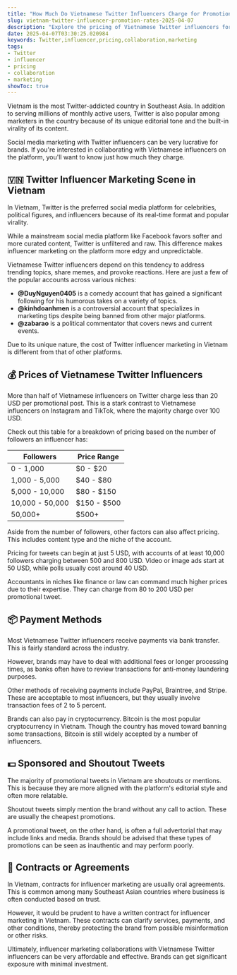 ```yaml
---
title: "How Much Do Vietnamese Twitter Influencers Charge for Promotions?"
slug: vietnam-twitter-influencer-promotion-rates-2025-04-07
description: "Explore the pricing of Vietnamese Twitter influencers for promotional collaborations."
date: 2025-04-07T03:30:25.020984
keywords: Twitter,influencer,pricing,collaboration,marketing
tags:
- Twitter
- influencer
- pricing
- collaboration
- marketing
showToc: true
---
```


Vietnam is the most Twitter-addicted country in Southeast Asia. In addition to serving millions of monthly active users, Twitter is also popular among marketers in the country because of its unique editorial tone and the built-in virality of its content.

Social media marketing with Twitter influencers can be very lucrative for brands. If you're interested in collaborating with Vietnamese influencers on the platform, you'll want to know just how much they charge.

## 🇻🇳 Twitter Influencer Marketing Scene in Vietnam

In Vietnam, Twitter is the preferred social media platform for celebrities, political figures, and influencers because of its real-time format and popular virality. 

While a mainstream social media platform like Facebook favors softer and more curated content, Twitter is unfiltered and raw. This difference makes influencer marketing on the platform more edgy and unpredictable.

Vietnamese Twitter influencers depend on this tendency to address trending topics, share memes, and provoke reactions. Here are just a few of the popular accounts across various niches:

- **@DuyNguyen0405** is a comedy account that has gained a significant following for his humorous takes on a variety of topics.
- **@kinhdoanhmen** is a controversial account that specializes in marketing tips despite being banned from other major platforms.
- **@zabarao** is a political commentator that covers news and current events.

Due to its unique nature, the cost of Twitter influencer marketing in Vietnam is different from that of other platforms.

## 💰 Prices of Vietnamese Twitter Influencers

More than half of Vietnamese influencers on Twitter charge less than 20 USD per promotional post. This is a stark contrast to Vietnamese influencers on Instagram and TikTok, where the majority charge over 100 USD.

Check out this table for a breakdown of pricing based on the number of followers an influencer has: 

| Followers | Price Range |
| --------- | ----------- |
| 0 - 1,000 | $0 - $20 |
| 1,000 - 5,000 | $40 - $80 |
| 5,000 - 10,000 | $80 - $150 |
| 10,000 - 50,000 | $150 - $500 |
| 50,000+ | $500+ |

Aside from the number of followers, other factors can also affect pricing. This includes content type and the niche of the account.

Pricing for tweets can begin at just 5 USD, with accounts of at least 10,000 followers charging between 500 and 800 USD. Video or image ads start at 50 USD, while polls usually cost around 40 USD.

Accountants in niches like finance or law can command much higher prices due to their expertise. They can charge from 80 to 200 USD per promotional tweet.

## 📦 Payment Methods

Most Vietnamese Twitter influencers receive payments via bank transfer. This is fairly standard across the industry.

However, brands may have to deal with additional fees or longer processing times, as banks often have to review transactions for anti-money laundering purposes.

Other methods of receiving payments include PayPal, Braintree, and Stripe. These are acceptable to most influencers, but they usually involve transaction fees of 2 to 5 percent.

Brands can also pay in cryptocurrency. Bitcoin is the most popular cryptocurrency in Vietnam. Though the country has moved toward banning some transactions, Bitcoin is still widely accepted by a number of influencers.

## 💵 Sponsored and Shoutout Tweets

The majority of promotional tweets in Vietnam are shoutouts or mentions. This is because they are more aligned with the platform's editorial style and often more relatable.

Shoutout tweets simply mention the brand without any call to action. These are usually the cheapest promotions.

A promotional tweet, on the other hand, is often a full advertorial that may include links and media. Brands should be advised that these types of promotions can be seen as inauthentic and may perform poorly. 

## 🔏 Contracts or Agreements

In Vietnam, contracts for influencer marketing are usually oral agreements. This is common among many Southeast Asian countries where business is often conducted based on trust.

However, it would be prudent to have a written contract for influencer marketing in Vietnam. These contracts can clarify services, payments, and other conditions, thereby protecting the brand from possible misinformation or other risks.

Ultimately, influencer marketing collaborations with Vietnamese Twitter influencers can be very affordable and effective. Brands can get significant exposure with minimal investment.